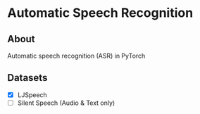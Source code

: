 # Automatic Speech Recognition

## About
Automatic speech recognition (ASR) in PyTorch

## Datasets
- [x] LJSpeech
- [ ] Silent Speech (Audio & Text only)